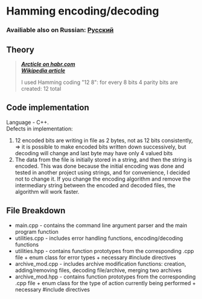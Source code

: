 # Hamming encoding/decoding

### Availiable also on Russian: [Русский](README_ru.md)

## Theory
> ***[Arcticle on habr.com](https://habr.com/ru/articles/140611/)***  
> ***[Wikipedia article](https://en.wikipedia.org/wiki/Hamming_code)***
>
> I used Hamming coding "12 8": for every 8 bits 4 parity bits are created: 12 total

## Code implementation
Language - C++.  
Defects in implementation:
1. 12 encoded bits are writing in file as 2 bytes, not as 12 bits consistently, => it is possible to make encoded bits written down successively, but decoding will change and last byte may have only 4 valued bits
2. The data from the file is initially stored in a string, and then the string is encoded. This was done because the initial encoding was done and tested in another project using strings, and for convenience, I decided not to change it.
   If you change the encoding algorithm and remove the intermediary string between the encoded and decoded files, the algorithm will work faster.

## File Breakdown
- main.cpp - contains the command line argument parser and the main program function
- utilities.cpp - includes error handling functions, encoding/decoding functions
- utilities.hpp - contains function prototypes from the corresponding .cpp file + enum class for error types + necessary #include directives
- archive_mod.cpp - includes archive modification functions: creation, adding/removing files, decoding file/archive, merging two archives
- archive_mod.hpp - contains function prototypes from the corresponding .cpp file + enum class for the type of action currently being performed + necessary #include directives
